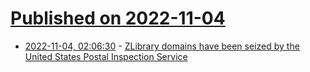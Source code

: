 # [Published on 2022-11-04](index.md)

* [2022-11-04, 02:06:30](https://news.ycombinator.com/item?id=33460970) - [ZLibrary domains have been seized by the United States Postal Inspection Service](http://3lib.net/)
